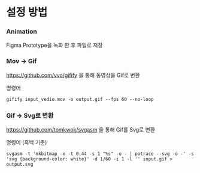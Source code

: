# 설정 방법

### Animation

Figma Prototype을 녹화 한 후 파일로 저장

### Mov -> Gif

https://github.com/vvo/gifify 을 통해 동영상을 Gif로 변환

명령어

`gifify input_vedio.mov -o output.gif --fps 60 --no-loop`

### Gif -> Svg로 변환

https://github.com/tomkwok/svgasm 을 통해 Gif를 Svg로 변환

명령어 (흑백 기준)

`svgasm -t 'mkbitmap -x -t 0.44 -s 1 "%s" -o - | potrace --svg -o -' -s 'svg {background-color: white}' -d 1/60 -i 1 -l '' input.gif > output.svg`
